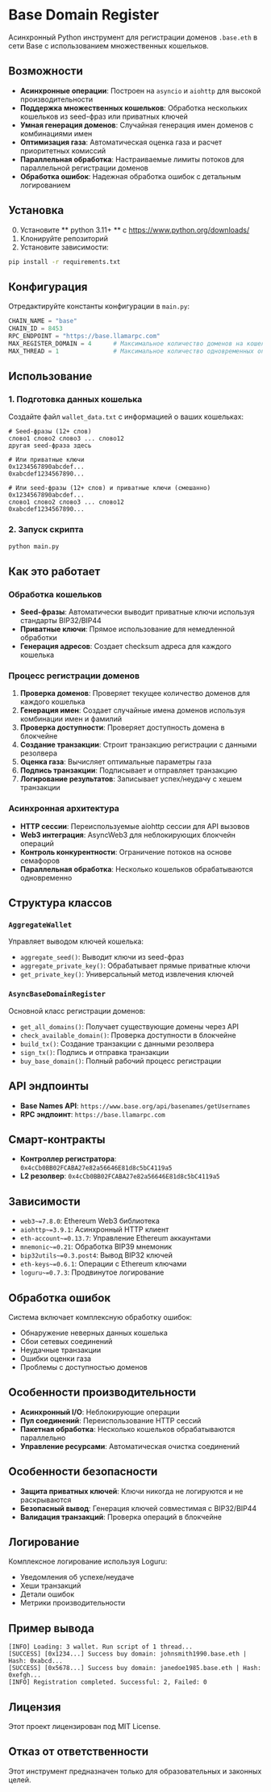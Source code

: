 # Base Domain Register

Асинхронный Python инструмент для регистрации доменов `.base.eth` в сети Base с использованием множественных кошельков.

## Возможности

- **Асинхронные операции**: Построен на `asyncio` и `aiohttp` для высокой производительности
- **Поддержка множественных кошельков**: Обработка нескольких кошельков из seed-фраз или приватных ключей
- **Умная генерация доменов**: Случайная генерация имен доменов с комбинациями имен
- **Оптимизация газа**: Автоматическая оценка газа и расчет приоритетных комиссий
- **Параллельная обработка**: Настраиваемые лимиты потоков для параллельной регистрации доменов
- **Обработка ошибок**: Надежная обработка ошибок с детальным логированием

## Установка

0. Установите ** python 3.11+ ** с https://www.python.org/downloads/
1. Клонируйте репозиторий
2. Установите зависимости:
```bash
pip install -r requirements.txt
```

## Конфигурация

Отредактируйте константы конфигурации в `main.py`:

```python
CHAIN_NAME = "base"
CHAIN_ID = 8453
RPC_ENDPOINT = "https://base.llamarpc.com"
MAX_REGISTER_DOMAIN = 4      # Максимальное количество доменов на кошелек
MAX_THREAD = 1               # Максимальное количество одновременных операций
```

## Использование

### 1. Подготовка данных кошелька

Создайте файл `wallet_data.txt` с информацией о ваших кошельках:

```
# Seed-фразы (12+ слов)
слово1 слово2 слово3 ... слово12
другая seed-фраза здесь

# Или приватные ключи
0x1234567890abcdef...
0xabcdef1234567890...

# Или seed-фразы (12+ слов) и приватные ключи (смешанно)
0x1234567890abcdef...
слово1 слово2 слово3 ... слово12
0xabcdef1234567890...
```

### 2. Запуск скрипта

```bash
python main.py
```

## Как это работает

### Обработка кошельков
- **Seed-фразы**: Автоматически выводит приватные ключи используя стандарты BIP32/BIP44
- **Приватные ключи**: Прямое использование для немедленной обработки
- **Генерация адресов**: Создает checksum адреса для каждого кошелька

### Процесс регистрации доменов
1. **Проверка доменов**: Проверяет текущее количество доменов для каждого кошелька
2. **Генерация имен**: Создает случайные имена доменов используя комбинации имен и фамилий
3. **Проверка доступности**: Проверяет доступность домена в блокчейне
4. **Создание транзакции**: Строит транзакцию регистрации с данными резолвера
5. **Оценка газа**: Вычисляет оптимальные параметры газа
6. **Подпись транзакции**: Подписывает и отправляет транзакцию
7. **Логирование результатов**: Записывает успех/неудачу с хешем транзакции

### Асинхронная архитектура
- **HTTP сессии**: Переиспользуемые aiohttp сессии для API вызовов
- **Web3 интеграция**: AsyncWeb3 для неблокирующих блокчейн операций
- **Контроль конкурентности**: Ограничение потоков на основе семафоров
- **Параллельная обработка**: Несколько кошельков обрабатываются одновременно

## Структура классов

### `AggregateWallet`
Управляет выводом ключей кошелька:
- `aggregate_seed()`: Выводит ключи из seed-фраз
- `aggregate_private_key()`: Обрабатывает прямые приватные ключи
- `get_private_key()`: Универсальный метод извлечения ключей

### `AsyncBaseDomainRegister`
Основной класс регистрации доменов:
- `get_all_domains()`: Получает существующие домены через API
- `check_available_domain()`: Проверка доступности в блокчейне
- `build_tx()`: Создание транзакции с данными резолвера
- `sign_tx()`: Подпись и отправка транзакции
- `buy_base_domain()`: Полный рабочий процесс регистрации

## API эндпоинты

- **Base Names API**: `https://www.base.org/api/basenames/getUsernames`
- **RPC эндпоинт**: `https://base.llamarpc.com`

## Смарт-контракты

- **Контроллер регистратора**: `0x4cCb0BB02FCABA27e82a56646E81d8c5bC4119a5`
- **L2 резолвер**: `0x4cCb0BB02FCABA27e82a56646E81d8c5bC4119a5`

## Зависимости

- `web3~=7.8.0`: Ethereum Web3 библиотека
- `aiohttp~=3.9.1`: Асинхронный HTTP клиент
- `eth-account~=0.13.7`: Управление Ethereum аккаунтами
- `mnemonic~=0.21`: Обработка BIP39 мнемоник
- `bip32utils~=0.3.post4`: Вывод BIP32 ключей
- `eth-keys~=0.6.1`: Операции с Ethereum ключами
- `loguru~=0.7.3`: Продвинутое логирование

## Обработка ошибок

Система включает комплексную обработку ошибок:
- Обнаружение неверных данных кошелька
- Сбои сетевых соединений
- Неудачные транзакции
- Ошибки оценки газа
- Проблемы с доступностью доменов

## Особенности производительности

- **Асинхронный I/O**: Неблокирующие операции
- **Пул соединений**: Переиспользование HTTP сессий
- **Пакетная обработка**: Несколько кошельков обрабатываются параллельно
- **Управление ресурсами**: Автоматическая очистка соединений

## Особенности безопасности

- **Защита приватных ключей**: Ключи никогда не логируются и не раскрываются
- **Безопасный вывод**: Генерация ключей совместимая с BIP32/BIP44
- **Валидация транзакций**: Проверка операций в блокчейне

## Логирование

Комплексное логирование используя Loguru:
- Уведомления об успехе/неудаче
- Хеши транзакций
- Детали ошибок
- Метрики производительности

## Пример вывода

```
[INFO] Loading: 3 wallet. Run script of 1 thread...
[SUCCESS] [0x1234...] Success buy domain: johnsmith1990.base.eth | Hash: 0xabcd...
[SUCCESS] [0x5678...] Success buy domain: janedoe1985.base.eth | Hash: 0xefgh...
[INFO] Registration completed. Successful: 2, Failed: 0
```

## Лицензия

Этот проект лицензирован под MIT License.

## Отказ от ответственности

Этот инструмент предназначен только для образовательных и законных целей. 